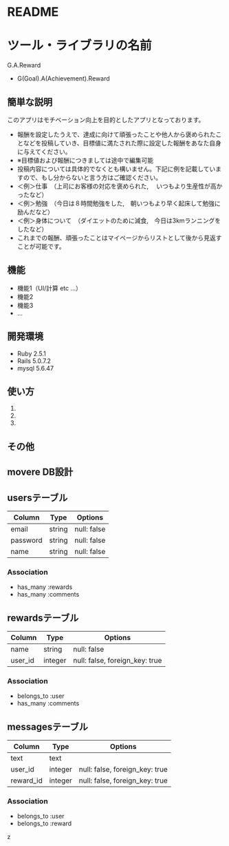 # README

# ツール・ライブラリの名前
 
G.A.Reward
- G(Goal).A(Achievement).Reward
## 簡単な説明
 
このアプリはモチベーション向上を目的としたアプリとなっております。
　
- 報酬を設定したうえで、達成に向けて頑張ったことや他人から褒められたことなどを投稿していき、目標値に満たされた際に設定した報酬をあなた自身に与えてください。
- ※目標値および報酬につきましては途中で編集可能
　
　
- 投稿内容については具体的でなくとも構いません。下記に例を記載していますので、もし分からないと言う方はご確認ください。
　
- ＜例＞仕事　（上司にお客様の対応を褒められた, 　いつもより生産性が高かったなど）
　
- ＜例＞勉強　（今日は８時間勉強をした,　朝いつもより早く起床して勉強に励んだなど）
　
- ＜例＞身体について　（ダイエットのために減食,　今日は3kmランニングをしたなど）
　
- これまでの報酬、頑張ったことはマイページからリストとして後から見返すことが可能です。 
 
## 機能
 
- 機能1（UI/計算 etc ...）
- 機能2
- 機能3
- ...
 
 
## 開発環境
 
- Ruby 2.5.1
- Rails 5.0.7.2
- mysql 5.6.47
 
## 使い方
 
1. 
2. 
3. 
 
 
## その他
 




## movere DB設計

## usersテーブル
|Column|Type|Options|
|------|----|-------|
|email|string|null: false|
|password|string|null: false|
|name|string|null: false|
### Association
- has_many :rewards
- has_many :comments

## rewardsテーブル
|Column|Type|Options|
|------|----|-------|
|name|string|null: false|
|user_id|integer|null: false, foreign_key: true|
### Association
- belongs_to :user
- has_many :comments

## messagesテーブル
|Column|Type|Options|
|------|----|-------|
|text|text|
|user_id|integer|null: false, foreign_key: true|
|reward_id|integer|null: false, foreign_key: true|

### Association
- belongs_to :user
- belongs_to :reward

z